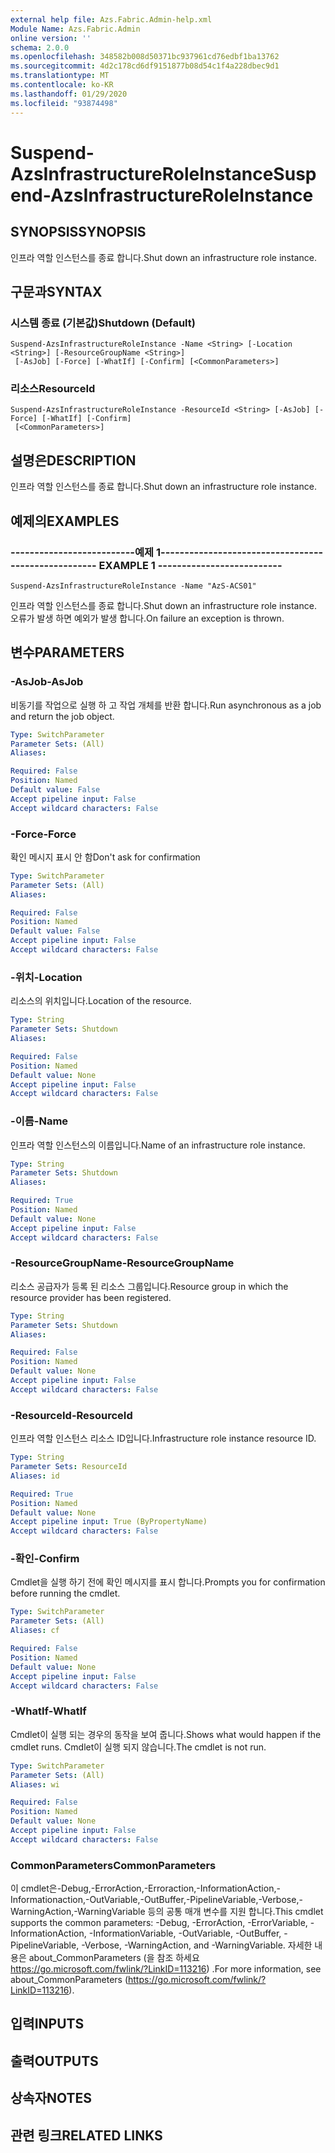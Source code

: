 ```yaml
---
external help file: Azs.Fabric.Admin-help.xml
Module Name: Azs.Fabric.Admin
online version: ''
schema: 2.0.0
ms.openlocfilehash: 348582b008d50371bc937961cd76edbf1ba13762
ms.sourcegitcommit: 4d2c178cd6df9151877b08d54c1f4a228dbec9d1
ms.translationtype: MT
ms.contentlocale: ko-KR
ms.lasthandoff: 01/29/2020
ms.locfileid: "93874498"
---
```

# <span data-ttu-id="5007d-101">Suspend-AzsInfrastructureRoleInstance</span><span class="sxs-lookup"><span data-stu-id="5007d-101">Suspend-AzsInfrastructureRoleInstance</span></span>

## <span data-ttu-id="5007d-102">SYNOPSIS</span><span class="sxs-lookup"><span data-stu-id="5007d-102">SYNOPSIS</span></span>
<span data-ttu-id="5007d-103">인프라 역할 인스턴스를 종료 합니다.</span><span class="sxs-lookup"><span data-stu-id="5007d-103">Shut down an infrastructure role instance.</span></span>

## <span data-ttu-id="5007d-104">구문과</span><span class="sxs-lookup"><span data-stu-id="5007d-104">SYNTAX</span></span>

### <span data-ttu-id="5007d-105">시스템 종료 (기본값)</span><span class="sxs-lookup"><span data-stu-id="5007d-105">Shutdown (Default)</span></span>
```
Suspend-AzsInfrastructureRoleInstance -Name <String> [-Location <String>] [-ResourceGroupName <String>]
 [-AsJob] [-Force] [-WhatIf] [-Confirm] [<CommonParameters>]
```

### <span data-ttu-id="5007d-106">리소스</span><span class="sxs-lookup"><span data-stu-id="5007d-106">ResourceId</span></span>
```
Suspend-AzsInfrastructureRoleInstance -ResourceId <String> [-AsJob] [-Force] [-WhatIf] [-Confirm]
 [<CommonParameters>]
```

## <span data-ttu-id="5007d-107">설명은</span><span class="sxs-lookup"><span data-stu-id="5007d-107">DESCRIPTION</span></span>
<span data-ttu-id="5007d-108">인프라 역할 인스턴스를 종료 합니다.</span><span class="sxs-lookup"><span data-stu-id="5007d-108">Shut down an infrastructure role instance.</span></span>

## <span data-ttu-id="5007d-109">예제의</span><span class="sxs-lookup"><span data-stu-id="5007d-109">EXAMPLES</span></span>

### <span data-ttu-id="5007d-110">--------------------------예제 1--------------------------</span><span class="sxs-lookup"><span data-stu-id="5007d-110">-------------------------- EXAMPLE 1 --------------------------</span></span>
```
Suspend-AzsInfrastructureRoleInstance -Name "AzS-ACS01"
```

<span data-ttu-id="5007d-111">인프라 역할 인스턴스를 종료 합니다.</span><span class="sxs-lookup"><span data-stu-id="5007d-111">Shut down an infrastructure role instance.</span></span>
<span data-ttu-id="5007d-112">오류가 발생 하면 예외가 발생 합니다.</span><span class="sxs-lookup"><span data-stu-id="5007d-112">On failure an exception is thrown.</span></span>

## <span data-ttu-id="5007d-113">변수</span><span class="sxs-lookup"><span data-stu-id="5007d-113">PARAMETERS</span></span>

### <span data-ttu-id="5007d-114">-AsJob</span><span class="sxs-lookup"><span data-stu-id="5007d-114">-AsJob</span></span>
<span data-ttu-id="5007d-115">비동기를 작업으로 실행 하 고 작업 개체를 반환 합니다.</span><span class="sxs-lookup"><span data-stu-id="5007d-115">Run asynchronous as a job and return the job object.</span></span>

```yaml
Type: SwitchParameter
Parameter Sets: (All)
Aliases: 

Required: False
Position: Named
Default value: False
Accept pipeline input: False
Accept wildcard characters: False
```

### <span data-ttu-id="5007d-116">-Force</span><span class="sxs-lookup"><span data-stu-id="5007d-116">-Force</span></span>
<span data-ttu-id="5007d-117">확인 메시지 표시 안 함</span><span class="sxs-lookup"><span data-stu-id="5007d-117">Don't ask for confirmation</span></span>

```yaml
Type: SwitchParameter
Parameter Sets: (All)
Aliases: 

Required: False
Position: Named
Default value: False
Accept pipeline input: False
Accept wildcard characters: False
```

### <span data-ttu-id="5007d-118">-위치</span><span class="sxs-lookup"><span data-stu-id="5007d-118">-Location</span></span>
<span data-ttu-id="5007d-119">리소스의 위치입니다.</span><span class="sxs-lookup"><span data-stu-id="5007d-119">Location of the resource.</span></span>

```yaml
Type: String
Parameter Sets: Shutdown
Aliases: 

Required: False
Position: Named
Default value: None
Accept pipeline input: False
Accept wildcard characters: False
```

### <span data-ttu-id="5007d-120">-이름</span><span class="sxs-lookup"><span data-stu-id="5007d-120">-Name</span></span>
<span data-ttu-id="5007d-121">인프라 역할 인스턴스의 이름입니다.</span><span class="sxs-lookup"><span data-stu-id="5007d-121">Name of an infrastructure role instance.</span></span>

```yaml
Type: String
Parameter Sets: Shutdown
Aliases: 

Required: True
Position: Named
Default value: None
Accept pipeline input: False
Accept wildcard characters: False
```

### <span data-ttu-id="5007d-122">-ResourceGroupName</span><span class="sxs-lookup"><span data-stu-id="5007d-122">-ResourceGroupName</span></span>
<span data-ttu-id="5007d-123">리소스 공급자가 등록 된 리소스 그룹입니다.</span><span class="sxs-lookup"><span data-stu-id="5007d-123">Resource group in which the resource provider has been registered.</span></span>

```yaml
Type: String
Parameter Sets: Shutdown
Aliases: 

Required: False
Position: Named
Default value: None
Accept pipeline input: False
Accept wildcard characters: False
```

### <span data-ttu-id="5007d-124">-ResourceId</span><span class="sxs-lookup"><span data-stu-id="5007d-124">-ResourceId</span></span>
<span data-ttu-id="5007d-125">인프라 역할 인스턴스 리소스 ID입니다.</span><span class="sxs-lookup"><span data-stu-id="5007d-125">Infrastructure role instance resource ID.</span></span>

```yaml
Type: String
Parameter Sets: ResourceId
Aliases: id

Required: True
Position: Named
Default value: None
Accept pipeline input: True (ByPropertyName)
Accept wildcard characters: False
```

### <span data-ttu-id="5007d-126">-확인</span><span class="sxs-lookup"><span data-stu-id="5007d-126">-Confirm</span></span>
<span data-ttu-id="5007d-127">Cmdlet을 실행 하기 전에 확인 메시지를 표시 합니다.</span><span class="sxs-lookup"><span data-stu-id="5007d-127">Prompts you for confirmation before running the cmdlet.</span></span>

```yaml
Type: SwitchParameter
Parameter Sets: (All)
Aliases: cf

Required: False
Position: Named
Default value: None
Accept pipeline input: False
Accept wildcard characters: False
```

### <span data-ttu-id="5007d-128">-WhatIf</span><span class="sxs-lookup"><span data-stu-id="5007d-128">-WhatIf</span></span>
<span data-ttu-id="5007d-129">Cmdlet이 실행 되는 경우의 동작을 보여 줍니다.</span><span class="sxs-lookup"><span data-stu-id="5007d-129">Shows what would happen if the cmdlet runs.</span></span>
<span data-ttu-id="5007d-130">Cmdlet이 실행 되지 않습니다.</span><span class="sxs-lookup"><span data-stu-id="5007d-130">The cmdlet is not run.</span></span>

```yaml
Type: SwitchParameter
Parameter Sets: (All)
Aliases: wi

Required: False
Position: Named
Default value: None
Accept pipeline input: False
Accept wildcard characters: False
```

### <span data-ttu-id="5007d-131">CommonParameters</span><span class="sxs-lookup"><span data-stu-id="5007d-131">CommonParameters</span></span>
<span data-ttu-id="5007d-132">이 cmdlet은-Debug,-ErrorAction,-Erroraction,-InformationAction,-Informationaction,-OutVariable,-OutBuffer,-PipelineVariable,-Verbose,-WarningAction,-WarningVariable 등의 공통 매개 변수를 지원 합니다.</span><span class="sxs-lookup"><span data-stu-id="5007d-132">This cmdlet supports the common parameters: -Debug, -ErrorAction, -ErrorVariable, -InformationAction, -InformationVariable, -OutVariable, -OutBuffer, -PipelineVariable, -Verbose, -WarningAction, and -WarningVariable.</span></span> <span data-ttu-id="5007d-133">자세한 내용은 about_CommonParameters (을 참조 하세요 https://go.microsoft.com/fwlink/?LinkID=113216) .</span><span class="sxs-lookup"><span data-stu-id="5007d-133">For more information, see about_CommonParameters (https://go.microsoft.com/fwlink/?LinkID=113216).</span></span>

## <span data-ttu-id="5007d-134">입력</span><span class="sxs-lookup"><span data-stu-id="5007d-134">INPUTS</span></span>

## <span data-ttu-id="5007d-135">출력</span><span class="sxs-lookup"><span data-stu-id="5007d-135">OUTPUTS</span></span>

## <span data-ttu-id="5007d-136">상속자</span><span class="sxs-lookup"><span data-stu-id="5007d-136">NOTES</span></span>

## <span data-ttu-id="5007d-137">관련 링크</span><span class="sxs-lookup"><span data-stu-id="5007d-137">RELATED LINKS</span></span>

